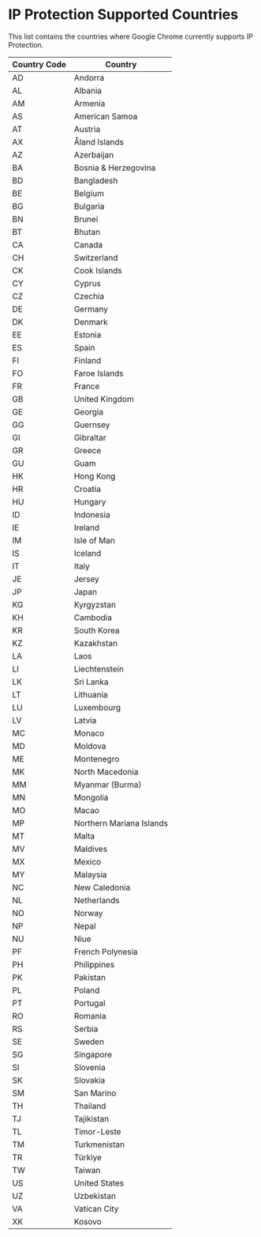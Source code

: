 # IP Protection Supported Countries

This list contains the countries where Google Chrome currently supports IP
Protection.

Country Code | Country
------------ | ------------------------
AD           | Andorra
AL           | Albania
AM           | Armenia
AS           | American Samoa
AT           | Austria
AX           | Åland Islands
AZ           | Azerbaijan
BA           | Bosnia & Herzegovina
BD           | Bangladesh
BE           | Belgium
BG           | Bulgaria
BN           | Brunei
BT           | Bhutan
CA           | Canada
CH           | Switzerland
CK           | Cook Islands
CY           | Cyprus
CZ           | Czechia
DE           | Germany
DK           | Denmark
EE           | Estonia
ES           | Spain
FI           | Finland
FO           | Faroe Islands
FR           | France
GB           | United Kingdom
GE           | Georgia
GG           | Guernsey
GI           | Gibraltar
GR           | Greece
GU           | Guam
HK           | Hong Kong
HR           | Croatia
HU           | Hungary
ID           | Indonesia
IE           | Ireland
IM           | Isle of Man
IS           | Iceland
IT           | Italy
JE           | Jersey
JP           | Japan
KG           | Kyrgyzstan
KH           | Cambodia
KR           | South Korea
KZ           | Kazakhstan
LA           | Laos
LI           | Liechtenstein
LK           | Sri Lanka
LT           | Lithuania
LU           | Luxembourg
LV           | Latvia
MC           | Monaco
MD           | Moldova
ME           | Montenegro
MK           | North Macedonia
MM           | Myanmar (Burma)
MN           | Mongolia
MO           | Macao
MP           | Northern Mariana Islands
MT           | Malta
MV           | Maldives
MX           | Mexico
MY           | Malaysia
NC           | New Caledonia
NL           | Netherlands
NO           | Norway
NP           | Nepal
NU           | Niue
PF           | French Polynesia
PH           | Philippines
PK           | Pakistan
PL           | Poland
PT           | Portugal
RO           | Romania
RS           | Serbia
SE           | Sweden
SG           | Singapore
SI           | Slovenia
SK           | Slovakia
SM           | San Marino
TH           | Thailand
TJ           | Tajikistan
TL           | Timor-Leste
TM           | Turkmenistan
TR           | Türkiye
TW           | Taiwan
US           | United States
UZ           | Uzbekistan
VA           | Vatican City
XK           | Kosovo

